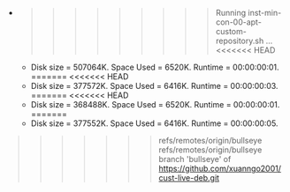 * >>>>>>>>> Running inst-min-con-00-apt-custom-repository.sh ...
<<<<<<< HEAD
  * Disk size = 507064K. Space Used = 6520K. Runtime = 00:00:00:01.
=======
<<<<<<< HEAD
  * Disk size = 377572K. Space Used = 6416K. Runtime = 00:00:00:03.
=======
<<<<<<< HEAD
  * Disk size = 368488K. Space Used = 6520K. Runtime = 00:00:00:01.
=======
  * Disk size = 377552K. Space Used = 6416K. Runtime = 00:00:00:05.
>>>>>>> refs/remotes/origin/bullseye
>>>>>>> refs/remotes/origin/bullseye
>>>>>>> branch 'bullseye' of https://github.com/xuanngo2001/cust-live-deb.git
